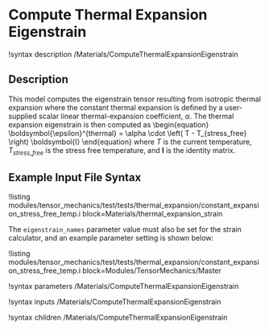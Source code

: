 # Compute Thermal Expansion Eigenstrain

!syntax description /Materials/ComputeThermalExpansionEigenstrain

## Description

This model computes the eigenstrain tensor resulting from isotropic thermal expansion
where the constant thermal expansion is defined by a user-supplied scalar linear
thermal-expansion coefficient, $\alpha$.
The thermal expansion eigenstrain is then computed as
\begin{equation}
\boldsymbol{\epsilon}^{thermal} = \alpha \cdot \left( T - T_{stress\_free} \right) \boldsymbol{I}
\end{equation}
where $T$ is the current temperature, $T_{stress\_free}$ is the stress free temperature,
and $\boldsymbol{I}$ is the identity matrix.

## Example Input File Syntax

!listing modules/tensor_mechanics/test/tests/thermal_expansion/constant_expansion_stress_free_temp.i block=Materials/thermal_expansion_strain

The `eigenstrain_names` parameter value must also be set for the strain calculator, and an example parameter setting is shown below:

!listing modules/tensor_mechanics/test/tests/thermal_expansion/constant_expansion_stress_free_temp.i block=Modules/TensorMechanics/Master

!syntax parameters /Materials/ComputeThermalExpansionEigenstrain

!syntax inputs /Materials/ComputeThermalExpansionEigenstrain

!syntax children /Materials/ComputeThermalExpansionEigenstrain
